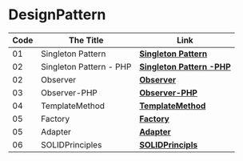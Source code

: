 # DesignPattern


|   Code | The Title | Link  | 
|-----------|-------------------|-------|
|01 | Singleton Pattern | **[Singleton Pattern](https://github.com/WaelAlQawasmi/DesignPattern/tree/main/Signleton)**
|02 | Singleton Pattern - PHP | **[Singleton Pattern -PHP](https://github.com/WaelAlQawasmi/DesignPattern/tree/main/Signleton-PHP)**
02           | Observer          | **[Observer](https://github.com/WaelAlQawasmi/DesignPattern/tree/main/Observer)**
03           | Observer-PHP          | **[Observer-PHP](https://github.com/WaelAlQawasmi/DesignPattern/tree/main/Observer-PHP)**
04          | TemplateMethod           | **[TemplateMethod](https://github.com/WaelAlQawasmi/DesignPattern/tree/main/TemplateMethod)**
05         | Factory           | **[Factory](https://github.com/WaelAlQawasmi/DesignPattern/tree/main/Factory)**
05         | Adapter           | **[Adapter](https://github.com/WaelAlQawasmi/DesignPattern/tree/main/Adapter)**
06          | SOLIDPrinciples   | **[SOLIDPrincipls](https://github.com/WaelAlQawasmi/DesignPattern/tree/main/SOLIDPrinciple)**